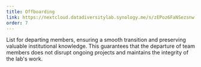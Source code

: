 ```yaml
---
title: Offboarding
link: https://nextcloud.datadiversitylab.synology.me/s/zEPoz6FaNSezsnw
order: 7
---
```


List for departing members, ensuring a smooth transition and preserving valuable institutional knowledge. This guarantees that the departure of team members does not disrupt ongoing projects and maintains the integrity of the lab's work.

